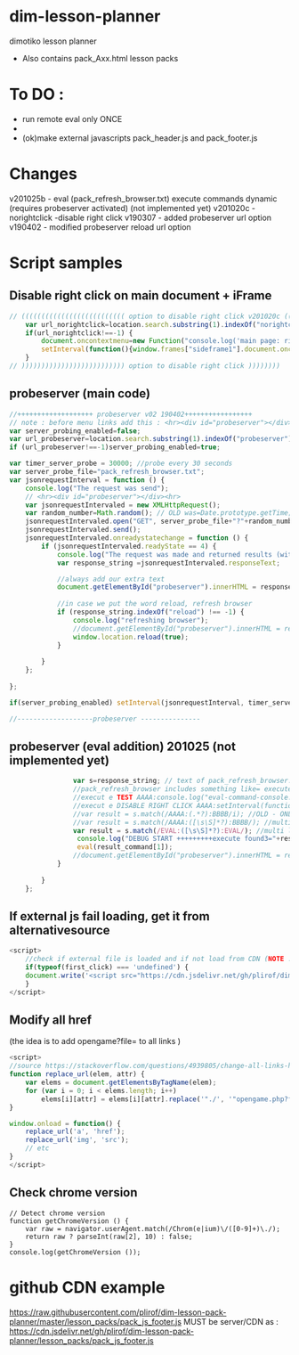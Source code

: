 # dim-lesson-planner
dimotiko lesson planner

 - Also contains pack_Axx.html lesson packs




# To DO :
- run remote eval only ONCE
-
- (ok)make external javascripts pack_header.js and pack_footer.js 




# Changes 
v201025b - eval (pack_refresh_browser.txt) execute commands dynamic (requires probeserver activated) (not implemented yet)
v201020c - norightclick -disable right click
v190307  - added probeserver url option
v190402  - modified probeserver reload url option


# Script samples
## Disable right click on main document + iFrame
```javascript
// (((((((((((((((((((((((((( option to disable right click v201020c ((((((((((
    var url_norightclick=location.search.substring(1).indexOf("norightclick");// != to -1 if we have this param
    if(url_norightclick!==-1) {
        document.oncontextmenu=new Function("console.log('main page: right-click-context menu -STOPPED');return false") ; //OK normal page Works  
        setInterval(function(){window.frames["sideframe1"].document.oncontextmenu = function(){console.log("setInterval sideframe1 :right click-DISABLED"); return false;}; }, 5000);
    }
// )))))))))))))))))))))))))) option to disable right click ))))))))
```

## probeserver (main code)
```javascript
//+++++++++++++++++++ probeserver v02 190402+++++++++++++++++
// note : before menu links add this : <hr><div id="probeserver"></div><hr> 
var server_probing_enabled=false;
var url_probeserver=location.search.substring(1).indexOf("probeserver");
if (url_probeserver!==-1)server_probing_enabled=true;

var timer_server_probe = 30000; //probe every 30 seconds
var server_probe_file="pack_refresh_browser.txt";
var jsonrequestInterval = function () {
    console.log("The request was send");
    // <hr><div id="probeserver"></div><hr> 
    var jsonrequestIntervaled = new XMLHttpRequest();
    var random_number=Math.random(); // OLD was=Date.prototype.getTime;
    jsonrequestIntervaled.open("GET", server_probe_file+"?"+random_number, true); // Date.prototype.getTime is used to avoid caching
    jsonrequestIntervaled.send();
    jsonrequestIntervaled.onreadystatechange = function () {
        if (jsonrequestIntervaled.readyState == 4) {
            console.log("The request was made and returned results (with random number="+random_number);
            var response_string =jsonrequestIntervaled.responseText;

            //always add our extra text
            document.getElementById("probeserver").innerHTML = response_string;
            
            //in case we put the word reload, refresh browser
            if (response_string.indexOf("reload") !== -1) {
                console.log("refreshing browser");
                //document.getElementById("probeserver").innerHTML = response_string;
                window.location.reload(true);
            }
            
        }
    };
    
};

if(server_probing_enabled) setInterval(jsonrequestInterval, timer_server_probe);

//-------------------probeserver ---------------
```

## probeserver (eval addition) 201025 (not implemented yet)
```javascript
                var s=response_string; // text of pack_refresh_browser.txt
                //pack_refresh_browser includes something like= execute AAAA:console.log("eval-command-console.log--hello");:BBBB 
                //execut e TEST AAAA:console.log("eval-command-console.log--hello");:BBBB
				//execut e DISABLE RIGHT CLICK AAAA:setInterval(function(){window.frames["sideframe1"].document.oncontextmenu = function(){console.log("setInterval sideframe1 :right click-DISABLED"); return false;}; }, 5000);document.oncontextmenu=new Function("console.log('main page: right-click-context menu -STOPPED');return false") ;console.log("Right click disabled");:BBBB
                //var result = s.match(/AAAA:(.*?):BBBB/i); //OLD - ONLY for single line
                //var result = s.match(/AAAA:([\s\S]*?):BBBB/); //multi line                
                var result = s.match(/EVAL:([\s\S]*?):EVAL/); //multi line                  
                 console.log("DEBUG START +++++++++execute found3="+result_command[1]+"DEBUG END------------------------");
                 eval(result_command[1]);
                //document.getElementById("probeserver").innerHTML = response_string;
            }            
            
        }
    };
``` 


## If external js fail loading, get it from alternativesource 

```javascript
<script>
    //check if external file is loaded and if not load from CDN (NOTE : also works on Firefox 17)
    if(typeof(first_click) === 'undefined') {
    document.write('<script src="https://cdn.jsdelivr.net/gh/plirof/dim-lesson-pack-planner/lesson_packs/pack_js_footer.js"><\/script>')
    }
</script>    
```

## Modify all href
(the idea is to add opengame?file= to all links )

```javascript
<script>
//source https://stackoverflow.com/questions/4939805/change-all-links-hrefs-urls-with-vanilla-javascript-regex
function replace_url(elem, attr) {
    var elems = document.getElementsByTagName(elem);
    for (var i = 0; i < elems.length; i++)
        elems[i][attr] = elems[i][attr].replace('"./', '"opengame.php?file=./');
}

window.onload = function() {
    replace_url('a', 'href');
    replace_url('img', 'src');
    // etc
}
</script>    
```

## Check chrome version
	// Detect chrome version
	function getChromeVersion () {     
	    var raw = navigator.userAgent.match(/Chrom(e|ium)\/([0-9]+)\./);
	    return raw ? parseInt(raw[2], 10) : false;
	}
	console.log(getChromeVersion ());

# github CDN example
https://raw.githubusercontent.com/plirof/dim-lesson-pack-planner/master/lesson_packs/pack_js_footer.js
MUST be server/CDN as :
https://cdn.jsdelivr.net/gh/plirof/dim-lesson-pack-planner/lesson_packs/pack_js_footer.js



##